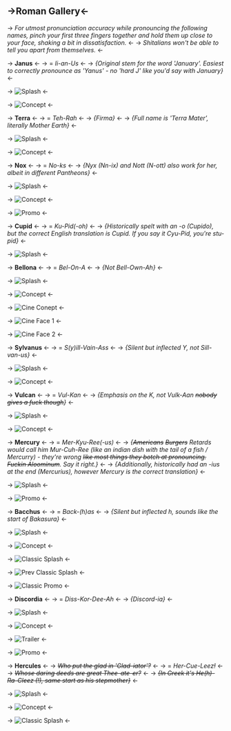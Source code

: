 ## ->Roman Gallery<-

-> *For utmost pronunciation accuracy while pronouncing the following names, pinch your first three fingers together and hold them up close to your face, shaking a bit in dissatisfaction.* <-
 -> *Shitalians won't be able to tell you apart from themselves.* <-

 -> **Janus** <-
 -> = *Ii-an-Us* <-
 -> *{Original stem for the word 'January'. Easiest to correctly pronounce as 'Yanus' - no 'hard J' like you'd say with January}* <-

 -> ![Splash](https://files.catbox.moe/9ke1gf.jpg) <-

 -> ![Concept](https://files.catbox.moe/05dawg.jpg) <-

 -> **Terra** <-
 -> = *Teh-Rah* <-
 -> *{Firma}* <-
 -> *{Full name is 'Terra Mater', literally Mother Earth}* <-

 -> ![Splash](https://files.catbox.moe/uxa452.png) <-

 -> ![Concept](https://files.catbox.moe/4ysxea.jpg) <-

 -> **Nox** <-
 -> = *No-ks* <-
 -> *{Nyx (Nn-ix) and Nott (N-ott) also work for her, albeit in different Pantheons}* <-

 -> ![Splash](https://files.catbox.moe/efd8st.jpg) <-

 -> ![Concept](https://files.catbox.moe/8n00vv.jpg) <-

 -> ![Promo](https://files.catbox.moe/yombve.jpg) <-

 -> **Cupid** <-
 -> = *Ku-Pid(-oh)* <-
 -> *{Historically spelt with an -o (Cupido), but the correct English translation is Cupid. If you say it Cyu-Pid, you're stu-pid}* <-

 -> ![Splash](https://files.catbox.moe/ltpalz.png) <-

 -> **Bellona** <-
 -> = *Bel-On-A* <-
 -> *{Not Bell-Own-Ah}* <-

 -> ![Splash](https://files.catbox.moe/71y4z8.jpg) <-

 -> ![Concept](https://files.catbox.moe/g9pcf6.jpg) <-

 -> ![Cine Conept](https://files.catbox.moe/3pe4ho.jpg) <-

 -> ![Cine Face 1](https://files.catbox.moe/k7128d.jpg) <-

 -> ![Cine Face 2](https://files.catbox.moe/x520nb.jpg) <-

 -> **Sylvanus** <-
 -> = *S(y)ill-Vain-Ass* <-
 -> *{Silent but inflected Y, not Sill-van-us}* <-

 -> ![Splash](https://files.catbox.moe/ofmyri.jpg) <-

 -> ![Concept](https://files.catbox.moe/qmcfe5.jpg) <-

 -> **Vulcan** <-
 -> = *Vul-Kan* <-
 -> *{Emphasis on the K, not Vulk-Aan ~~nobody gives a fuck though~~}* <-

 -> ![Splash](https://files.catbox.moe/j23yze.jpg) <-

 -> ![Concept](https://files.catbox.moe/i1qkyn.jpg) <-

 -> **Mercury** <-
 -> = *Mer-Kyu-Ree(-us)* <-
 -> *{~~Americans~~ ~~Burgers~~ Retards would call him Mur-Cuh-Ree (like an indian dish with the tail of a fish / Mercurry) - they're wrong ~~like most things they botch at pronouncing. Fuckin Aloominum~~. Say it right.}* <-
 -> *{Additionally, historically had an -ius at the end (Mercurius), however Mercury is the correct translation}* <-

 -> ![Splash](https://files.catbox.moe/xjed4v.jpg) <-

 -> ![Promo](https://files.catbox.moe/hl4eoa.jpg) <-

 -> **Bacchus** <-
 -> = *Back-(h)as* <-
 -> *{Silent but inflected h, sounds like the start of Bakasura}* <-

 -> ![Splash](https://files.catbox.moe/lw3y2r.jpg) <-

 -> ![Concept](https://files.catbox.moe/adrdh2.jpg) <-

 -> ![Classic Splash](https://files.catbox.moe/d8khax.jpg) <-

 -> ![Prev Classic Splash](https://files.catbox.moe/hxqsuv.jpg) <-

 -> ![Classic Promo](https://files.catbox.moe/1z432l.jpg) <-

 -> **Discordia** <-
 -> = *Diss-Kor-Dee-Ah* <-
 -> *{Discord-ia}* <-

 -> ![Splash](https://files.catbox.moe/f4es39.jpg) <-

 -> ![Concept](https://files.catbox.moe/oi61mf.jpg) <-

 -> ![Trailer](https://files.catbox.moe/lfp1qe.jpg) <-

 -> ![Promo](https://files.catbox.moe/7dvacd.jpg) <-

 -> **Hercules** <-
 -> *~~Who put the glad in 'Glad-iator'?~~* <-
 -> = *Her-Cue-Leez~~!~~* <-
 -> *~~Whose daring deeds are great Thee-ate-er?~~* <-
 -> *~~{In Greek it's He(h)-Ra-Cleez (!), same start as his stepmother}~~* <-

 -> ![Splash](https://files.catbox.moe/zml7bq.jpg) <-

 -> ![Concept](https://files.catbox.moe/vuxmj7.jpg) <-

 -> ![Classic Splash](https://files.catbox.moe/uurt5c.jpg) <-
